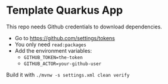 # Template Quarkus App

This repo needs Github credentials to download dependencies.

- Go to <https://github.com/settings/tokens>
- You only need `read:packages`
- Add the environment variables:
  - `GITHUB_TOKEN=the-token`
  - `GITHUB_ACTOR=your-github-user`

Build it with `./mvnw -s settings.xml clean verify`
